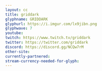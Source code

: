```yaml
---
layout: cc
title: griddark
glyphname: GRIDDARK
glyphurl: https://i.imgur.com/lx9jibn.png
glyphwave: 7
youtube: 
twitch: https://www.twitch.tv/griddark
twitter: https://twitter.com/griddark
discord: https://discord.gg/NCQw7rM
other-site: 
currently-partnered: 
stream-currency-needed-for-glyph: 
---
```


